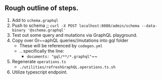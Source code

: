 ## Rough outline of steps.

1. Add to `schema.graphql`
2. Push to schema ;; `curl -X POST localhost:8080/admin/schema --data-binary '@schema.graphql'`
3. Test out some query and mutations via GraphQL playground.
4. Copy over Gr~~aphQL queries//mutations into gql folder
   + These will be referenced by `codegen.yml`
   + .. specifically the line:
     + `documents: "gql/**/*.graphql"`~~
5. Regenerate `operations.ts`
    + `./utilities/refreshGraphQL.operations.ts.sh`
6. Utilize typescript endpoint.


